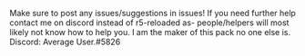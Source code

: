 Make sure to post any issues/suggestions in issues!
If you need further help contact me on discord instead of r5-reloaded as- 
people/helpers will most likely not know how to help you.
I am the maker of this pack no one else is.
Discord: Average User.#5826
